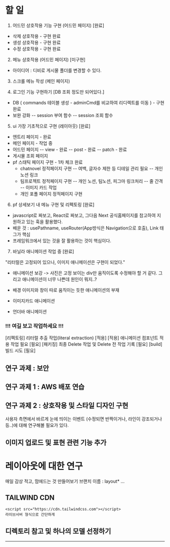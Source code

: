 # 할 일

1. 어드민 상호작용 기능 구현 (어드민 페이지) [완료]

- 삭제 상호작용 - 구현 완료
- 생성 상호작용 - 구현 완료
- 수정 상호작용 - 구현 완료

2. 메뉴 상호작용 (어드민 페이지) [미구현]

- 아이디어 : 디비로 게시물 폴더를 변경할 수 있다.

3. 스크롤 메뉴 작성 (메인 페이지)

4. 로그인 기능 구현하기 [DB 조회 정도만 되어있다.]

- DB ( commands 테이블 생성 - adminCmd를 비교하여 리디렉트를 이동 ) - 구현 완료
- 보완 강화
  -- session 부여 함수
  -- session 조회 함수

5. ui 가장 기초적으로 구현 (레이아웃) [완료]

- 엔트리 페이지 - 완료
- 메인 페이지 - 작업 중
- 어드민 페이지
  -- view - 완료
  -- post - 완료
  -- patch - 완료
- 게시물 조회 페이지
- pf 스태틱 페이지 구현 - 1차 체크 완료
  - chatnovel 정적페이지 구현
    -- 여백, 글자수 제한 등 디테일 관리 필요
    -- 개인 노션 링크
  - 팀프로젝트 정적페이지 구현
    -- 개인 노션, 팀노션, 피그마 링크처리
    -- 줄 간격
    -- 이미지 카드 작업
  - 개인 포폴 페이지 정적페이지 구현

6. pf 상세보기 내 메뉴 구현 및 리펙토링 [완료]

- javascript로 짜보고, React로 짜보고, 그다음 Next 공식홈페이지를 참고하여 지원하고 있는 훅을 활용했다.
- 배운 것 : usePathname, useRouter(App방식은 Navigation으로 호출), Link 태그가 핵심
- 프레임워크에서 있는 것을 잘 활용하는 것이 핵심이다.

7. 바닐라 애니메이션 작업 중 [완료]

"리터럴은 고정되어 있으나, 이미지 애니메이션은 구현이 되었다."

- 애니메이션 보강 -> 사진은 고정 보이는 div만 움직이도록 수정해야 할 거 같다. 그리고 애니메이션이 너무 나쁜데 원인이 뭐지..?
- 배경 이미지와 창이 따로 움직이는 듯한 애니메이션의 부재

- 이미지카드 애니메이션
- 언더바 애니메이션

### !!! 여길 보고 작업하세요 !!!

[리펙토링] 리터럴 추출 작업(literal extraction) [적용]
[적용] 애니메이션 컴포넌트 적용 작업 필요 [필요]
[패키징] 최종 Delete 작업 및 Delete 전 작업 기록 [필요]
[build] 빌드 시도 [필요]

## 연구 과제 : 보안

## 연구 과제 1 : AWS 배포 연습

## 연구 과제 2 : 상호작용 및 스타일 디자인 구현

사용자 측면에서 바르게 눈에 띄이는 이벤트 (수정되면 반짝이거나, 라인이 강조되거나 등..)에 대해 연구해볼 필요가 있다.

## 이미지 업로드 및 표현 관련 기능 추가

# 레이아웃에 대한 연구

매일 감상 적고, 맘에드는 것 만들어보기
브랜치 이름 : layout\* ...

## TAILWIND CDN

```
<script src="https://cdn.tailwindcss.com"></script>
라이브서버 형식으로 간단하게
```

## 디렉토리 참고 및 하나의 모델 선정하기

---
